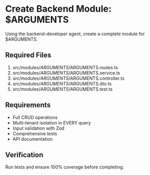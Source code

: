 # Create Backend Module: $ARGUMENTS

Using the backend-developer agent, create a complete module for $ARGUMENTS.

## Required Files
1. src/modules/$ARGUMENTS/$ARGUMENTS.routes.ts
2. src/modules/$ARGUMENTS/$ARGUMENTS.service.ts
3. src/modules/$ARGUMENTS/$ARGUMENTS.controller.ts
4. src/modules/$ARGUMENTS/$ARGUMENTS.dto.ts
5. src/modules/$ARGUMENTS/$ARGUMENTS.test.ts

## Requirements
- Full CRUD operations
- Multi-tenant isolation in EVERY query
- Input validation with Zod
- Comprehensive tests
- API documentation

## Verification
Run tests and ensure 100% coverage before completing.
